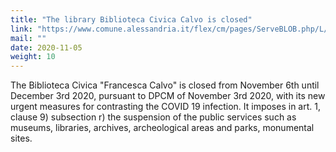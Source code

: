```yaml
---
title: "The library Biblioteca Civica Calvo is closed"
link: "https://www.comune.alessandria.it/flex/cm/pages/ServeBLOB.php/L/IT/IDPagina/2721"
mail: ""
date: 2020-11-05
weight: 10
---
```


The Biblioteca Civica "Francesca Calvo" is closed from November 6th until December 3rd 2020, pursuant to DPCM of November 3rd 2020, with its new urgent measures for contrasting the COVID 19 infection. It imposes in art. 1, clause 9) subsection r) the suspension of the public services such as museums, libraries, archives, archeological areas and parks, monumental sites.
